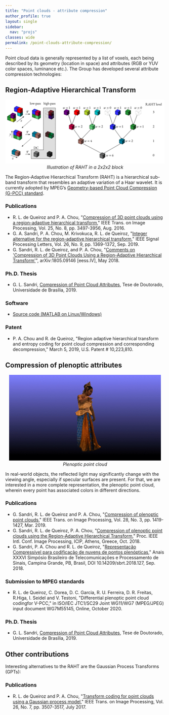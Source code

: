 ```yaml
---
title: "Point clouds - attribute compression"
author_profile: true
layout: single
sidebar:
  nav: "projs"
classes: wide
permalink: /point-clouds-attribute-compression/
---
```


Point cloud data is generally represented by a list of voxels, each being described by its geometry (location in space) and attributes (RGB or YUV color spaces, luminance etc.). The Group has developed several attribute compression technologies:

## Region-Adaptive Hierarchical Transform

<p style="text-align:center;">
  <img src="https://github.com/DiogoCaetanoGarcia/minimal-mistakes/raw/master/assets/images/RAHT.png"><br>
  <i>Illustration of RAHT in a 2x2x2 block</i><br>
</p>

The Region-Adaptive Hierarchical Transform (RAHT) is a hierarchical sub-band transform that resembles an adaptive variation of a Haar wavelet. It is currently adopted by MPEG’s [Geometry-based Point Cloud Compression (G-PCC) standard](https://ieeexplore.ieee.org/document/8571288).

### Publications

* R. L. de Queiroz and P. A. Chou, "[Compression of 3D point clouds using a region-adaptive hierarchical transform](http://queiroz.divp.org/papers/ieee_tip_raht3d.pdf)," IEEE Trans. on Image Processing, Vol. 25, No. 8, pp. 3497-3956, Aug. 2016.
* G. A. Sandri, P. A. Chou, M. Krivokuca, R. L. de Queiroz, "[Integer alternative for the region-adaptive hierarchical transform](http://queiroz.divp.org/papers/ieee_spl_integer_raht.pdf)," IEEE Signal Processing Letters, Vol. 26, No. 9, pp. 1369-1372, Sep. 2019.
* G. Sandri, R. L. de Queiroz, and P. A. Chou, "[Comments on 'Compression of 3D Point Clouds Using a Region-Adaptive Hierarchical Transform'](https://arxiv.org/pdf/1805.09146.pdf)", arXiv:1805.09146 [eess.IV], May 2018.

### Ph.D. Thesis

* G. L. Sandri,  [Compression of Point Cloud Attributes](http://queiroz.divp.org/papers/tese_GustavoSandri_dsc.pdf), Tese de Doutorado, Universidade de Brasília, 2019.

### Software

* [Source code (MATLAB on Linux/Windows)](https://github.com/digitalivp/RAHT)

### Patent

* P. A. Chou and R. de Queiroz, "Region adaptive hierarchical transform and entropy coding for point cloud compression and corresponding decompression," March 5, 2019, U.S. Patent # 10,223,810.

## Compression of plenoptic attributes

<p style="text-align:center;">
  <img src="https://github.com/DiogoCaetanoGarcia/minimal-mistakes/raw/master/assets/images/thai-rotate_small.gif"><br>
  <i>Plenoptic point cloud</i><br>
</p>

In real-world objects, the reflected light may significantly change with the viewing angle, especially if specular surfaces are present. For that, we are interested in a more complete representation, the plenoptic point cloud, wherein every point has associated colors in different directions.

### Publications

* G. Sandri, R. L. de Queiroz and P. A. Chou, "[Compression of plenoptic point clouds](http://queiroz.divp.org/papers/ieee_tip2018_plenopticpc.pdf)," IEEE Trans. on Image Processing, Vol. 28, No. 3, pp. 1419-1427, Mar. 2019.
* G. Sandri, R. L. de Queiroz, P. A. Chou, "[Compression of plenoptic point clouds using the Region-Adaptive Hierarchical Transform](http://queiroz.divp.org/papers/icip2018_sandri.pdf)," Proc. IEEE Intl. Conf. Image Processing, ICIP, Athens, Greece, Oct. 2018.
* G. Sandri, P. A. Chou and R. L. de Queiroz, "[Representação Compressível para codificação de nuvens de pontos plenópticas](https://biblioteca.sbrt.org.br/articles/916)," Anais XXXVI Simpósio Brasileiro de Telecomunicações e Processamento de Sinais, Campina Grande, PB, Brasil, DOI 10.14209/sbrt.2018.127, Sep. 2018.

### Submission to MPEG standards

* R. L. de Queiroz, C. Dorea, D. C. Garcia, R. U. Ferreira, D. R. Freitas, R.Higa, I. Seidel and V. Testoni, "Differential plenoptic point cloud codingfor  V-PCC,"  in ISO/IEC  JTC1/SC29  Joint  WG11/WG7  (MPEG/JPEG) input document WG7M55145, Online, October 2020.

### Ph.D. Thesis

* G. L. Sandri,  [Compression of Point Cloud Attributes](http://queiroz.divp.org/papers/tese_GustavoSandri_dsc.pdf), Tese de Doutorado, Universidade de Brasília, 2019.

## Other contributions

Interesting alternatives to the RAHT are the Gaussian Process Transforms (GPTs):

### Publications

* R. L. de Queiroz and P. A. Chou, "[Transform coding for point clouds using a Gaussian process model](http://queiroz.divp.org/papers/ieee_tip2017_klt.pdf)," IEEE Trans. on Image Processing, Vol. 26, No. 7, pp. 3507-3517, July 2017.
